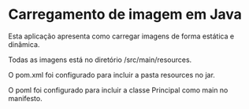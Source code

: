 # Carregamento de imagem em Java

Esta aplicação apresenta como carregar imagens de forma estática e dinâmica.

Todas as imagens está no diretório /src/main/resources.

O pom.xml foi configurado para incluir a pasta resources no jar.

O poml foi configurado para incluir a classe Principal como main no manifesto.